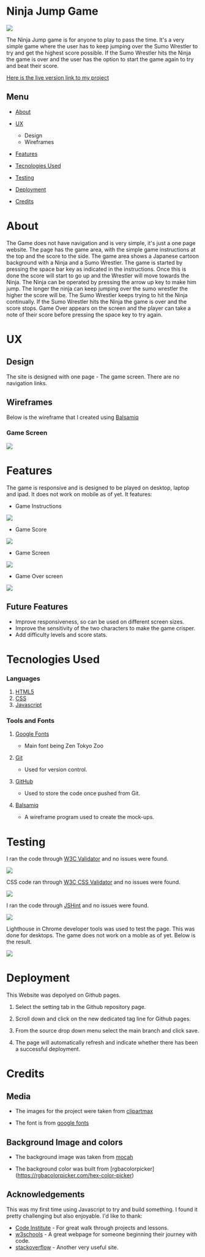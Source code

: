 # Ninja Jump Game 

<img src="assets/images/responsive.png">

The Ninja Jump game is for anyone to play to pass the time. It's a very simple game where the user has to keep jumping over the Sumo Wrestler to try and get the highest score possible. If the Sumo Wrestler hits the Ninja the game is over and the user has the option to start the game again to try and beat their score.

[Here is the live version link to my project](https://j-r77-stack.github.io/ninja-jump-game/)

## Menu

* [About](#About)

* [UX](#ux)

  * Design
  * Wireframes

* [Features](#features)

* [Tecnologies Used](#tecnologies_used)

* [Testing](#testing)

* [Deployment](#deployment)

* [Credits](#credits)
 
# About

The Game does not have navigation and is very simple, it's just a one page website. The page has the game area, with the simple game instructions at the top and the score to the side. The game area shows a Japanese cartoon background with a Ninja and a Sumo Wrestler. The game is started by pressing the space bar key as indicated in the instructions. Once this is done the score will start to go up and the Wrestler will move towards the Ninja. The Ninja can be operated by pressing the arrow up key to make him jump. The longer the ninja can keep jumping over the sumo wrestler the higher the score will be. The Sumo Wrestler keeps trying to hit the Ninja continually. If the Sumo Wrestler hits the Ninja the game is over and the score stops. Game Over appears on the screen and the player can take a note of their score before pressing the space key to try again.

# UX

## Design
The site is designed with one page - The game screen. There are no navigation links.
  
## Wireframes
  Below is the wireframe that I created using [Balsamiq](https://balsamiq.com/)

  ### Game Screen
  <img src="assets/images/gamescreen.png">

# Features
The game is responsive and is designed to be played on desktop, laptop and ipad. It does not work on mobile as of yet. It features:
* Game Instructions
<img src="assets/images/instructions.png">

* Game Score
<img src="assets/images/score.png">

* Game Screen
<img src="assets/images/gamescreenlive.png">

* Game Over screen
<img src="assets/images/gameover.png">

## Future Features
* Improve responsiveness, so can be used on different screen sizes.
* Improve the sensitivity of the two characters to make the game crisper.
* Add difficulty levels and score stats.

# Tecnologies Used
    
  ### Languages

  1. [HTML5](https://en.wikipedia.org/wiki/HTML5)
  2. [CSS](https://en.wikipedia.org/wiki/CSS)
  3. [Javascript](https://en.wikipedia.org/wiki/JavaScript)

  ### Tools and Fonts

  1. [Google Fonts](https://fonts.google.com/)
      * Main font being Zen Tokyo Zoo

  2. [Git](https://git-scm.com/)
      * Used for version control.

  3. [GitHub](https://github.com/)
      * Used to store the code once pushed from Git.

  4. [Balsamiq](https://balsamiq.com/)
      * A wireframe program used to create the mock-ups.

# Testing

I ran the code through [W3C Validator](https://validator.w3.org/) and no issues were found.

<img src="assets/images/htmltest.png">

CSS code ran through [W3C CSS Validator](https://validator.w3.org) and no issues were found.

<img src="assets/images/csstest.png">

I ran the code through [JSHint](https://jshint.com/) and no issues were found.

<img src="assets/images/jshint.png">

Lighthouse in Chrome developer tools was used to test the page. This was done for desktops. The game does not work on a moble as of yet. Below is the result.

<img src="assets/images/lighthouse.png">

# Deployment

This Website was depolyed on Github pages.

1. Select the setting tab in the Github repository page.

2. Scroll down and click on the new dedicated tag line for Github pages.

3. From the source drop down menu select the main branch and click save.

4. The page will automatically refresh and indicate whether there has been a successful deployment.

# Credits

## Media
* The images for the project were taken from [clipartmax](https://www.clipartmax.com/)

* The font is from [google fonts](https://fonts.google.com/)

## Background Image and colors

* The background image was taken from [mocah](https://mocah.org/)

* The background color was built from [rgbacolorpicker] (https://rgbacolorpicker.com/hex-color-picker)

## Acknowledgements
This was my first time using Javascript to try and build something. I found it pretty challenging but also enjoyable.  I'd like to thank:

* [Code Institute](https://codeinstitute.net/) - For great walk through projects and lessons.
* [w3schools](https://www.w3schools.com/) - A great webpage for someone beginning their journey with code.
* [stackoverflow](https://stackoverflow.com/) - Another very useful site.

